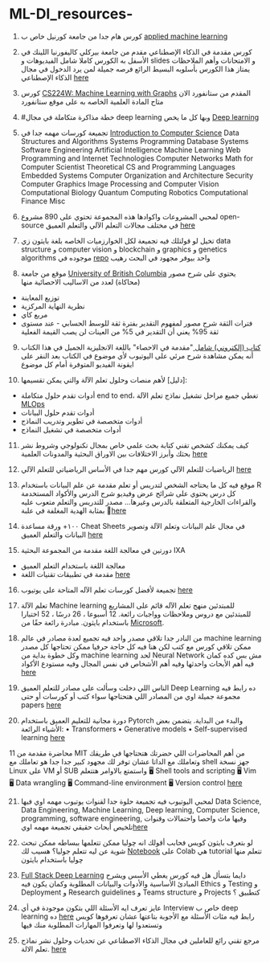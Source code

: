 # ML-Dl_resources-
1. كورس هام جدا من جامعة كورنيل خاص ب [applied machine learning](https://www.youtube.com/playlist?list=PL2UML_KCiC0UlY7iCQDSiGDMovaupqc83)

2.  كورس مقدمة في الذكاء الإصطناعي مقدم من جامعة بيركلي كاليفورنيا
اللينك في الأسفل به الكورس كاملا
شامل الفيديوهات و slides و الامتحانات وأهم الملاحظات
يمتاز هذا الكورس بأسلوبه البسيط الرائع
فرصه جميلة لمن يرد الدخول في مجال الذكاء الإصطناعي [here](https://web.archive.org/web/20160902023030/http://ai.berkeley.edu/home.html)
3. كورس [CS224W: Machine Learning with Graphs](https://www.youtube.com/playlist?list=PLoROMvodv4rPLKxIpqhjhPgdQy7imNkDn) المقدم من ستانفورد الان متاح المادة العلمية الخاصه به على موقع ستانفورد
4. #خطة مذاكرة متكاملة في مجال deep learning وبها كل ما يخص [Deep learning](https://github.com/instillai/deep-learning-roadmap?fbclid=IwAR2EFRzkAiI9Cd1a91vPtBpceRnKF1fWduCUB1LA7l1_BPl1ACp1OAQk7TM)
5. تجميعة كورسات مهمه جدا في [Introduction to Computer Science](https://github.com/Developer-Y/cs-video-courses?fbclid=IwAR134fk6PeJiVaLUvsorcNvc_AHgoSrCCJ2anJBT1ug3xb1fy9t5MGJztpA#artificial-intelligence)
Data Structures and Algorithms
Systems Programming
Database Systems
Software Engineering
Artificial Intelligence
Machine Learning
Web Programming and Internet Technologies
Computer Networks
Math for Computer Scientist
Theoretical CS and Programming Languages
Embedded Systems
Computer Organization and Architecture
Security
Computer Graphics
Image Processing and Computer Vision
Computational Biology
Quantum Computing
Robotics
Computational Finance
Misc

6. لمحبي المشروعات واكوادها هذه المجموعة تحتوي على 890 مشروع  open-source
في مختلف مجالات التعلم الآلي والتعلم العميق [here](https://github.com/ml-tooling/best-of-ml-python?fbclid=IwAR1Eyn0wVxa0MImDBumZtYrg5DeGysDTNbNpbO_HLkuP8SXSXFPxoG8PqkI)

7. تخيل لو قولتلك فيه تجميعة لكل الخوارزميات الخاصه بلغة بايثون زي data structure و computer vision و blockchain و graphics و genetics algorithms
موجوده في [repo](https://github.com/TheAlgorithms/Python?fbclid=IwAR2_RpiE6RzGHCJhagH_jlkv_433zSXEQixiyvmrMxaCcKL2HTxZG2Pu16o) واحد بيوفر مجهود في البحث رهيب

8. موقع من جامعة [University of British Columbia](https://www.zoology.ubc.ca/~whitlock/Kingfisher/KFhomepage.htm?fbclid=IwAR3QP40tQyhGEossxzzzvseTIcUVyXEYf1IqDdWncejgH5QpyydRBKr5rqg) 
يحتوي على شرح مصور (محاكاة) لعدد من الاساليب الاحصائية
منها
- توزيع المعاينة
- نظرية النهاية المركزية
- مربع كاي
- فترات الثقة 
‏شرح مصور لمفهوم التقدير بفترة ثقة للوسط الحسابي - عند مستوى ثقة 95% 
يعني أن التقدير في 5% من العينات لن يصب القيمة الفعلية

9. [كتاب (إلكتروني) شامل ](https://drive.google.com/file/d/0B-DHaDEbiOGkc1RycUtIcUtIelE/view?resourcekey=0-e4mm58OrQl92QlwX8IwecA&fbclid=IwAR36P5JsYD4WCkN9NPtaiXGdpPahnZc989ctkXZEGp7Y-v9fCs_brnuDhss)"مقدمة في الاحصاء" باللغة الانجليزية
الجميل في هذا الكتاب أنه يمكن مشاهدة شرح مرئي على اليوتيوب لأي موضوع في الكتاب بعد النقر على ايقونة الفيديو المتوفرة أمام كل موضوع

10. ‏[دليل] لأهم منصات وحلول تعلم الآلة والتي يمكن تقسيمها:  
- أدوات تقدم حلول متكاملة  end to end، تغطي جميع مراحل تشغيل نماذج تعلم الآلة [MLOps](https://twimlai.com/solutions/?fbclid=IwAR2d1vMNIPdUnG5BMjGDMp239gAEGqnkoi-FQR5x8VGpHEOR_guRUTPjF2E)
- أدوات تقدم حلول البيانات 
- أدوات متخصصة في تطوير وتدريب النماذج
- أدوات متخصصة في تشغيل النماذج 

11. كيف يمكنك كشخص تقني كتابة بحث علمي خاص بمجال تكنولوجي وشروط نشر بحثك وأبرز الاختلافات بين الاوراق البحثية والمدونات العلمية
[here](https://docs.google.com/presentation/d/1LGcM3Jmd5ZkoYfn1Bph4W4-lYQD0lDnrtOKe3IpTiAs/mobilepresent?slide=id.g1be4e5d43b_0_5&fbclid=IwAR3flQeOaFQjB7L6xBMf_Juajf7eqt6sn7goSQ3v9oUw8F6UseOBNiPpgkI)

12. الرياضيات للتعلم الآلي
 كورس مهم جدا في الأساس الرياضياتي للتعلم الآلي [here](https://www.youtube.com/playlist?list=PLiiljHvN6z193BBzS0Ln8NnqQmzimTW23)
13. موقع فيه كل ما يحتاجه الشخص لتدريس أو تعلم مقدمة عن علم البيانات باستخدام R 
كل درس يحتوي على شرائح عرض وفيديو شرح الدرس والأكواد المستخدمة والقراءات الخارجية المتعلقة بالدرس وغيرها... 
مصدر للتدريس والتعلم متعوب عليه بمثابة الهدية المغلفة في علبة 🎁[here](https://datasciencebox.org/?fbclid=IwAR1FrLq6fMXFVbfRTlS68wX4UgHIZDF-BsD4_oib9bfi1QWYo0nUDh7P-Ew)

14. ١٠٠+ ورقة مساعدة Cheat Sheets في مجال علم البيانات وتعلم الآلة وتصوير البيانات والتعلم العميق
 [here](https://www.theinsaneapp.com/2020/12/machine-learning-and-data-science-cheat-sheets-pdf.html?utm_content=187038996&utm_medium=social&utm_source=twitter&hss_channel=tw-1318985240&m=1&fbclid=IwAR1WcbcZN96oYVYzaFwdAdTE4YhxybpTNLEXkWdZzGTiI1RqyJI-okwV9vc)

15. دورتين في معالجة اللغة مقدمة من المجموعة البحثية IXA 
- معالجة اللغة باستخدام التعلم العميق
- مقدمة في تطبيقات تقنيات اللغة
[here](http://www.ixa.eus/NLPacceleration/?fbclid=IwAR254n6neje2C-S3vb8ZdrENJoIHtFn-iTv6GrsZzzgbIGNEJt7OgD96kYk)

16. تجميعة لأفضل كورسات تعلم الآله المتاحة على يوتيوب [here](https://github.com/dair-ai/ML-YouTube-Courses?fbclid=IwAR2UIqwYwnEb_XWtFXgLf67BqW04OGks-nfKv4GTRw3KlmhGFZveXGtOiug)

17. تعلم الآلة Machine learning للمبتدئين 
منهج تعلم الآله قائم على المشاريع للمبتدئين مع دروس وملاحظات وواجبات رائعة.
12 أسبوعا ، 26 درسًا ، 52 اختبارا باستخدام بايثون.
مبادرة رائعة حقًا من [Microsoft](https://github.com/microsoft/ML-For-Beginners?fbclid=IwAR12nPG5tRc7SVRpp5EGGKzYZm2OqnFlbL5NPslAXun4EVZqtqXNViA5rms).

18. من النادر جدا تلاقي مصدر واحد فيه تجميع لعدة مصادر في عالم machine learning ممكن تلاقي كورس مع كتب
لكن هنا فيه كل حاجة حرفيا ممكن تحتاجها كل مصدر وكل خطوة
بداية من machine learning لحد Neural Network
مش بس كده
كمان فيه أهم الأبحاث واحدثها وفيه أهم الأشخاص في نفس المجال وفيه مستودع الأكواد [here](https://github.com/off99555/machine-learning-curriculum?fbclid=IwAR2O0iafX1DuXalp7C00Lf3c-zZd9wiBDoAHgQZkpAT5Wnnv4VhWR8fgSLQ)

19. الناس اللي دخلت وسألت على مصادر للتعلم العميق Deep Learning
ده رابط فيه مجموعة جميلة اوي من المصادر اللي هتحتاجها سواء كتب أو كورسات أو حتى papers [here](https://github.com/datascienceid/deep-learning-resources?fbclid=IwAR0r_mWQ9rsdwzvHypDj1hJrX4crOHGBXFcQgjqaXQdsz-vQFCJACvCVg6I)

20. دورة مجانية للتعليم العميق باستخدام Pytorch والبدء من البداية.
يتضمن بعض الأشياء الرائعة:
• Transformers
• Generative models
• Self-supervised learning
[here](https://deeplearning.neuromatch.io/tutorials/intro.html?fbclid=IwAR0rhEsXIslnuaE85pPcBz7g_fcrkeWzKftEXBk6ZKQ8dpQqoUAocGPndb4)

11 محاضرة مقدمة  من MIT من أهم المحاضرات اللي حضرتك هتحتاجها في طريقك وتعاملك مع الداتا عشان توفر لك مجهود كبير جدا جدا هو تعاملك مع shell
جهز نسخة Linux على VM أو SUB واستمتع بالاوامر
هتتعلم
🖥️ Shell tools and scripting
🖥️ Vim
🖥️ Data wrangling
🖥️ Command-line environment
🖥️ Version control
[here](https://www.youtube.com/watch?v=Z56Jmr9Z34Q)

21. لمحبي اليوتيوب فيه تجميعة حلوة جدا لقنوات يوتيوب مهمه اوي فيها Data Science, Data Engineering, Machine Learning, Deep learning, Computer Science, programming, software engineering, وفيها ماث واحصا واحتمالات وقنوات تلخيص أبحاث حقيقي تجميعة مهمه اوي[here](https://github.com/benthecoder/yt-channels-DS-AI-ML-CS?fbclid=IwAR0B4-qOq33607xPxHwj2x19tgcq2a2TCvV9pE8B_GFlP8sDZiOio2xvTR0)


22. لو بتعرف بايثون كويس فحابب أقولك انه چوليا ممكن تتعلمها ببساطه
ممكن تبحث شوية عن ليه تتعلم جوليا؟
هسيب لك [Notebook](https://colab.research.google.com/github/ageron/julia_notebooks/blob/master/Julia_for_Pythonistas.ipynb?fbclid=IwAR2zH7_0P6SmW_CmxetxDg1JN_ZBpXGAdU-vmjwOarBximIjys-PohAoVqk) على Colab هي tutorial تتعلم منها چوليا باستخدام بايثون

23. [Full Stack Deep Learning](https://fullstackdeeplearning.com/spring2021/?fbclid=IwAR1KX-Di7eUM6mrlTOS_xTq_KtGMNZBExgSdd8s5dCi3SuI8pDLdGkhdT3o)
دايما بتسأل هل فيه كورس يغطي الأسس ويشرح المبادئ الأساسية والأدوات والبيانات المطلوبة وكمان يكون فيه Ethics و Testing و Deployment و Research guidelines و Teams structure و Projects كتطبيق ؟

23. عايز تعرف ايه الأسئلة اللي بتكون موجودة في أي Interview خاص ب deep learning
ده [here](https://arxiv.org/abs/2201.00650?fbclid=IwAR0Zh9hzBQ4OnkRSdGAMlRxVQGAXFnujMx7P-DIfIK0baj2tD8izV4xqVT8) رابط  فيه مئات الأسئلة مع الأجوبة بتاعتها عشان تعرفوها كويس وتستعدوا لها وتعرفوا المهارات المطلوبة منك فيها

24. مرجع تقني رائع للعاملين في مجال الذكاء الاصطناعي عن تحديات وحلول نشر نماذج تعلم الالة. [here](https://huyenchip.com/2022/01/02/real-time-machine-learning-challenges-and-solutions.html?fbclid=IwAR19OcnrSGM0LPYaGJoRsFOIUoosX1i5tKUtGV6g3aZ1n43S1jbkU7LnwbQ)

